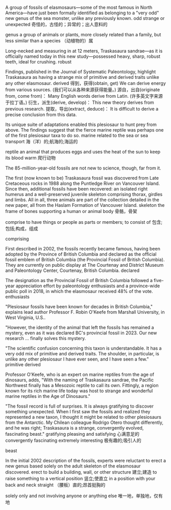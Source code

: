 A group of fossils of elasmosaurs—some of the most famous in North America—have just been formally identified as belonging to a "very odd" new genus of the sea monster, unlike any previously known.
odd
strange or unexpected
奇怪的，古怪的；异常的；出人意料的

genus
a group of animals or plants, more closely related than a family, but less similar than a species
（动植物的）属

Long-necked and measuring in at 12 meters, Traskasaura sandrae—as it is officially named today in this new study—possessed heavy, sharp, robust teeth, ideal for crushing.
robust

Findings, published in the Journal of Systematic Paleontology, highlight Traskasaura as having a strange mix of primitive and derived traits unlike any other elasmosaur.
derived
得到，获得(obtain, get)
We can derive energy from various sources. (我们可以从各种来源获得能量。)
源自，出自(originate from, come from)：
Many English words derive from Latin. (许多英文字来源于拉丁语。)
衍生，派生(derive, develop)：
This new theory derives from previous research. 
提取，导出(extract, deduce)：
It is difficult to derive a precise conclusion from this data.

Its unique suite of adaptations enabled this plesiosaur to hunt prey from above. The findings suggest that the fierce marine reptile was perhaps one of the first plesiosaur taxa to do so.
marine
related to the sea or sea transport
海（洋）的;航海的;海运的

reptile
an animal that produces eggs and uses the heat of the sun to keep its blood warm
爬行动物

The 85-million-year-old fossils are not new to science, though, far from it.

The first (now known to be) Traskasaura fossil was discovered from Late Cretaceous rocks in 1988 along the Puntledge River on Vancouver Island. Since then, additional fossils have been recovered: an isolated right humerus and a well-preserved juvenile skeleton comprising thorax, girdles and limbs. All in all, three animals are part of the collection detailed in the new paper, all from the Haslam Formation of Vancouver Island.
skeleton
the frame of bones supporting a human or animal body
骨骼，骨架

comprise
to have things or people as parts or members; to consist of
包含;包括;构成，组成

comprising

First described in 2002, the fossils recently became famous, having been adopted by the Province of British Columbia and declared as the official fossil emblem of British Columbia (the Provincial Fossil of British Columbia). They are currently on public display at The Courtenay and District Museum and Paleontology Center, Courtenay, British Columbia.
declared

The designation as the Provincial Fossil of British Columbia followed a five-year appreciation effort by paleontology enthusiasts and a province-wide public poll in 2018, in which the elasmosaur received 48% of the vote.
enthusiasts

"Plesiosaur fossils have been known for decades in British Columbia," explains lead author Professor F. Robin O'Keefe from Marshall University, in West Virginia, U.S..

"However, the identity of the animal that left the fossils has remained a mystery, even as it was declared BC's provincial fossil in 2023. Our new research ... finally solves this mystery.

"The scientific confusion concerning this taxon is understandable. It has a very odd mix of primitive and derived traits. The shoulder, in particular, is unlike any other plesiosaur I have ever seen, and I have seen a few."
primitive
derived


Professor O'Keefe, who is an expert on marine reptiles from the age of dinosaurs, adds, "With the naming of Traskasaura sandrae, the Pacific Northwest finally has a Mesozoic reptile to call its own. Fittingly, a region known for its rich marine life today was host to strange and wonderful marine reptiles in the Age of Dinosaurs."

"The fossil record is full of surprises. It is always gratifying to discover something unexpected. When I first saw the fossils and realized they represented a new taxon, I thought it might be related to other plesiosaurs from the Antarctic. My Chilean colleague Rodrigo Otero thought differently, and he was right; Traskasaura is a strange, convergently evolved, fascinating beast."
gratifying
pleasing and satisfying
心满意足的
convergently
fascinating
extremely interesting
极有趣的;吸引人的

beast

In the initial 2002 description of the fossils, experts were reluctant to erect a new genus based solely on the adult skeleton of the elasmosaur discovered.
erect
to build a building, wall, or other structure
建立;建造
to raise something to a vertical position
竖立;使直立
in a position with your back and neck straight
（腰板）直的;昂首挺胸的

solely
only and not involving anyone or anything else
唯一地，单独地，仅有地



